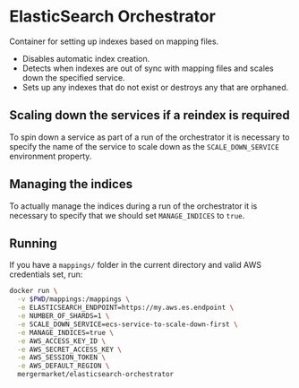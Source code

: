 # ElasticSearch Orchestrator

Container for setting up indexes based on mapping files.

- Disables automatic index creation.
- Detects when indexes are out of sync with mapping files and scales down the specified service.
- Sets up any indexes that do not exist or destroys any that are orphaned.

## Scaling down the services if a reindex is required

To spin down a service as part of a run of the orchestrator it is necessary to specify the name of the service to scale down as the `SCALE_DOWN_SERVICE` environment property.

## Managing the indices

To actually manage the indices during a run of the orchestrator it is necessary to specify that we should set `MANAGE_INDICES` to `true`.

## Running

If you have a `mappings/` folder in the current directory and valid AWS credentials set, run:

```sh
docker run \
  -v $PWD/mappings:/mappings \
  -e ELASTICSEARCH_ENDPOINT=https://my.aws.es.endpoint \
  -e NUMBER_OF_SHARDS=1 \
  -e SCALE_DOWN_SERVICE=ecs-service-to-scale-down-first \
  -e MANAGE_INDICES=true \
  -e AWS_ACCESS_KEY_ID \
  -e AWS_SECRET_ACCESS_KEY \
  -e AWS_SESSION_TOKEN \
  -e AWS_DEFAULT_REGION \
  mergermarket/elasticsearch-orchestrator
```

